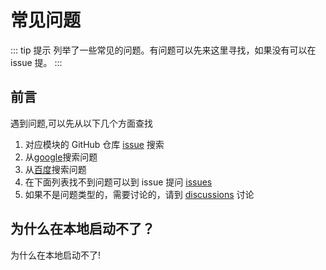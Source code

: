 # 常见问题

::: tip 提示
列举了一些常见的问题。有问题可以先来这里寻找，如果没有可以在 issue 提。
:::

## 前言

遇到问题,可以先从以下几个方面查找

1. 对应模块的 GitHub 仓库 [issue](https://gitlab.vipklm.com/serein/serein-cloud/issues) 搜索
2. 从[google](https://www.google.com)搜索问题
3. 从[百度](https://www.百度.com)搜索问题
4. 在下面列表找不到问题可以到 issue 提问 [issues](https://gitlab.vipklm.com/serein/serein-cloud/issues)
5. 如果不是问题类型的，需要讨论的，请到 [discussions](https://gitlab.vipklm.com/serein/serein-cloud/discussions) 讨论

## 为什么在本地启动不了？

为什么在本地启动不了!
